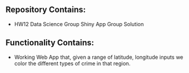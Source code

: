 <h2>Repository Contains: </h2>
<ul>
<li>HW12 Data Science Group Shiny App Group Solution</li>
</ul>

<h2> Functionality Contains: </h2>
<ul>
<li>Working Web App that, given a range of latitude, longitude inputs we color the different types of crime in that region.</li>
</ul>
